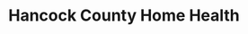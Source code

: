 ---
title: "Hancock County Home Health"
url: /sneedville/hancock-county-home-health/
shop: medical supply
---